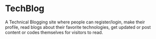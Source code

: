 # TechBlog
A Technical Blogging site where people can register/login, make their profile, read blogs about their favorite technologies, get updated or post content or codes themselves for visitors to read.
